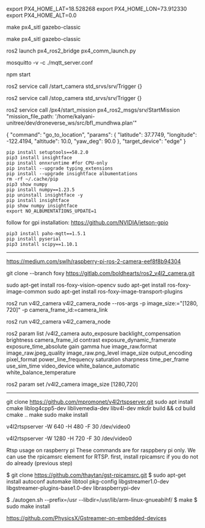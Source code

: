 
<!-- ----------------------------------------------------
>>>>>>>>>>>>>>>>>>>>>>>>>>>>>>>>>>>>>>>> RUN COMMAND
---------------------------------------------------- -->

export PX4_HOME_LAT=18.528268
export PX4_HOME_LON=73.912330
export PX4_HOME_ALT=0.0

make px4_sitl gazebo-classic

make px4_sitl gazebo-classic

ros2 launch px4_ros2_bridge px4_comm_launch.py

mosquitto -v -c ./mqtt_server.conf

npm start

ros2 service call /start_camera std_srvs/srv/Trigger {}

ros2 service call /stop_camera std_srvs/srv/Trigger {}

ros2 service call /px4/start_mission px4_ros2_msgs/srv/StartMission "mission_file_path: '/home/kalyani-unitree/dev/droneverse_ws/src/bfl_mundhwa.plan'" 

{
  "command": "go_to_location",
  "params": {
    "latitude": 37.7749,
    "longitude": -122.4194,
    "altitude": 10.0,
    "yaw_deg": 90.0
  },
  "target_device": "edge"
}

<!-- ----------------------------------------------------
RUN COMMAND >>>>>>>>>>>>>>>>>>>>>>>>>>>>>>>>>>>>>>>>
---------------------------------------------------- -->














<!-- INSTALLATION -->
```
pip install setuptools==58.2.0
pip3 install insightface
pip install onnxruntime #for CPU-only
pip install --upgrade typing_extensions
pip install --upgrade insightface albumentations
rm -rf ~/.cache/pip
pip3 show numpy
pip install numpy==1.23.5
pip uninstall insightface -y
pip install insightface
pip show numpy insightface
export NO_ALBUMENTATIONS_UPDATE=1
```

follow for gpi installation: https://github.com/NVIDIA/jetson-gpio

```
pip3 install paho-mqtt==1.5.1
pip install pyserial
pip3 install scipy==1.10.1
```

<!-- INSTALLATION -->


----------------------------------------------------

https://medium.com/swlh/raspberry-pi-ros-2-camera-eef8f8b94304

git clone --branch foxy https://gitlab.com/boldhearts/ros2_v4l2_camera.git

sudo apt-get install ros-foxy-vision-opencv
sudo apt-get install ros-foxy-image-common 
sudo apt-get install ros-foxy-image-transport-plugins 

ros2 run v4l2_camera v4l2_camera_node --ros-args -p image_size:="[1280, 720]" -p camera_frame_id:=camera_link

ros2 run v4l2_camera v4l2_camera_node

ros2 param list /v4l2_camera
  auto_exposure
  backlight_compensation
  brightness
  camera_frame_id
  contrast
  exposure_dynamic_framerate
  exposure_time_absolute
  gain
  gamma
  hue
  image_raw.format
  image_raw.jpeg_quality
  image_raw.png_level
  image_size
  output_encoding
  pixel_format
  power_line_frequency
  saturation
  sharpness
  time_per_frame
  use_sim_time
  video_device
  white_balance_automatic
  white_balance_temperature


ros2 param set /v4l2_camera image_size [1280,720]

-------------------------------------------------

git clone https://github.com/mpromonet/v4l2rtspserver.git
sudo apt install cmake liblog4cpp5-dev liblivemedia-dev libv4l-dev
mkdir build && cd build
cmake ..
make
sudo make install

v4l2rtspserver -W 640 -H 480 -F 30 /dev/video0

v4l2rtspserver -W 1280 -H 720 -F 30 /dev/video0

Rtsp usage on raspberry pi
These commands are for rasppbery pi only. We can use the rpicamsrc element for RTSP. first, install rpicamsrc if you do not do already (previous step)

$ git clone https://github.com/thaytan/gst-rpicamsrc.git
$ sudo apt-get install autoconf automake libtool pkg-config libgstreamer1.0-dev libgstreamer-plugins-base1.0-dev libraspberrypi-dev 

$ ./autogen.sh --prefix=/usr --libdir=/usr/lib/arm-linux-gnueabihf/
$ make
$ sudo make install

https://github.com/PhysicsX/Gstreamer-on-embedded-devices

